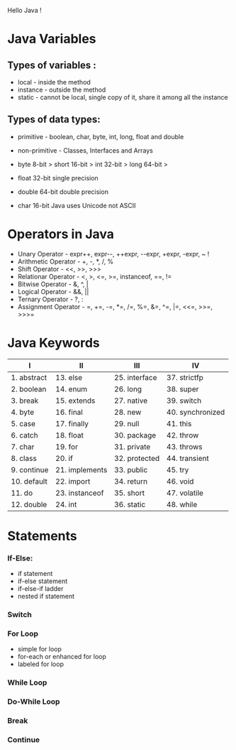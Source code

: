 Hello Java !

# Java Variables

## Types of variables :
 * local - inside the method
 * instance - outside the method
 * static - cannot be local, single copy of it, share it among all the instance

## Types of data types:
 * primitive - boolean, char, byte, int, long, float and double
 * non-primitive  - Classes, Interfaces and Arrays

 * byte 8-bit > short 16-bit > int 32-bit > long 64-bit >
 * float 32-bit single precision
 * double 64-bit double precision
 * char 16-bit Java uses Unicode not ASCII

# Operators in Java
 * Unary Operator - expr++, expr--, ++expr, --expr, +expr, -expr, ~ !
 * Arithmetic Operator - +, -, *, /, %
 * Shift Operator - <<, >>, >>>
 * Relationar Operator - <, >, <=, >=, instanceof, ==, !=
 * Bitwise Operator - &, ^, |
 * Logical Operator - &&, ||
 * Ternary Operator - ?, :
 * Assignment Operator - =, +=, -=, *=, /=, %=, &=, ^=, |=, <<=, >>=, >>>=
 
# Java Keywords
| I | II | III | IV |
|---|----|-----|----|
| 1. abstract | 13. else | 25. interface | 37. strictfp
| 2. boolean | 14. enum | 26. long | 38. super
| 3. break | 15. extends | 27. native | 39. switch
| 4. byte | 16. final | 28. new | 40. synchronized
| 5. case | 17. finally | 29. null | 41. this
| 6. catch | 18. float | 30. package | 42. throw
| 7. char | 19. for | 31. private | 43. throws
| 8. class | 20. if | 32. protected | 44. transient
| 9. continue | 21. implements | 33. public | 45. try
| 10. default | 22. import | 34. return | 46. void
| 11. do | 23. instanceof | 35. short | 47. volatile
| 12. double | 24. int | 36. static | 48. while

# Statements

### If-Else:
* if statement
* if-else statement
* if-else-if ladder
* nested if statement

### Switch
### For Loop
* simple for loop
* for-each or enhanced for loop
* labeled for loop
### While Loop
### Do-While Loop
### Break
### Continue
